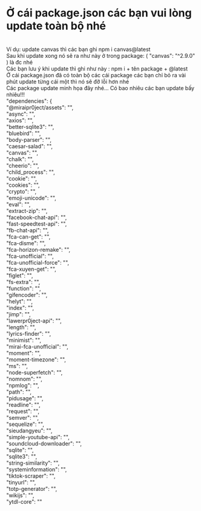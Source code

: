 # Ở cái package.json các bạn vui lòng update toàn bộ nhé
<br>Ví dụ: update canvas thì các bạn ghi npm i canvas@latest
<br>Sau khi update xong nó sẽ ra như này ở trong package: ( "canvas": "^2.9.0" ) là đc nhé
<br>Các bạn lưu ý khi update thì ghi như này : npm i + tên package + @latest 
<br>Ở cái package.json đã có toàn bộ các cái package các bạn chỉ bỏ ra vài phút update từng cái một thì nó sẽ đỡ lỗi hơn nhé
<br>Các package update minh họa đây nhé... Có bao nhiêu các bạn update bấy nhiêu!!!
<br>    "dependencies": {
<br>        "@miraipr0ject/assets": "",
<br>        "async": "",
<br>        "axios": "",
<br>        "better-sqlite3": "",
<br>        "bluebird": "",
<br>        "body-parser": "",
<br>        "caesar-salad": "",
<br>        "canvas": "",
<br>        "chalk": "",
<br>        "cheerio": "",
<br>        "child_process": "",
<br>        "cookie": "",
<br>        "cookies": "",
<br>        "crypto": "",
<br>        "emoji-unicode": "",
<br>        "eval": "",
<br>        "extract-zip": "",
<br>        "facebook-chat-api": "",
<br>        "fast-speedtest-api": "",
<br>        "fb-chat-api": "",
<br>        "fca-can-get": "",
<br>        "fca-disme": "",
<br>        "fca-horizon-remake": "",
<br>        "fca-unofficial": "",
<br>       "fca-unofficial-force": "",
<br>        "fca-xuyen-get": "",
<br>        "figlet": "",
<br>        "fs-extra": "",
<br>        "function": "",
<br>       "gifencoder": "",
<br>        "helyt": "",
<br>        "index": "",
<br>        "jimp": "",
<br>        "lawerpr0ject-api": "",
<br>        "length": "",
<br>        "lyrics-finder": "",
<br>        "minimist": "",
<br>        "mirai-fca-unofficial": "",
<br>        "moment": "",
<br>        "moment-timezone": "",
<br>        "ms": "",
<br>        "node-superfetch": "",
<br>        "nomnom": "",
<br>       "npmlog": "",
<br>        "path": "",
<br>        "pidusage": "",
<br>        "readline": "",
<br>        "request": "",
<br>       "semver": "",
<br>        "sequelize": "",
<br>        "sieudangyeu": "",
<br>        "simple-youtube-api": "",
<br>        "soundcloud-downloader": "",
<br>        "sqlite": "",
<br>        "sqlite3": "",
<br>        "string-similarity": "",
<br>        "systeminformation": "",
<br>        "tiktok-scraper": "",
<br>        "tinyurl": "",
<br>        "totp-generator": "",
<br>        "wikijs": "",
<br>        "ytdl-core": ""
<br>
